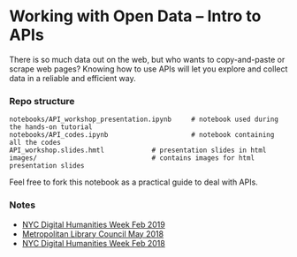 # Working with Open Data – Intro to APIs

There is so much data out on the web, but who wants to copy-and-paste or scrape web pages? Knowing how to use APIs will let you explore and collect data in a reliable and efficient way.

### Repo structure
```
notebooks/API_workshop_presentation.ipynb     # notebook used during the hands-on tutorial
notebooks/API_codes.ipynb                     # notebook containing all the codes
API_workshop.slides.hmtl            # presentation slides in html
images/                             # contains images for html presentation slides
```

Feel free to fork this notebook as a practical guide to deal with APIs.

### Notes 
- [NYC Digital Humanities Week Feb 2019](http://dhweek.nycdh.org/event/working-with-open-data-intro-to-apis-2/)
- [Metropolitan Library Council May 2018](https://www.eventbrite.com/e/working-with-open-data-intro-to-apis-tickets-44552499726)
- [NYC Digital Humanities Week Feb 2018](http://dhweek.nycdh.org/event/working-with-open-data-intro-to-apis/)



